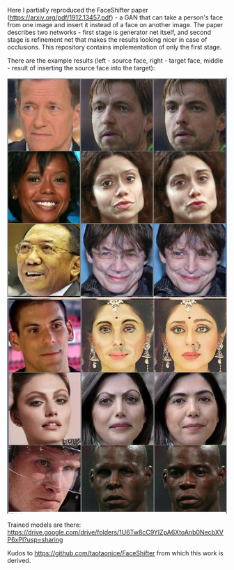Here I partially reproduced the FaceShifter paper (https://arxiv.org/pdf/1912.13457.pdf) -
a GAN that can take a person's face from one image and insert it instead of a face on another 
image. The paper describes two networks - first stage is generator net itself, 
and second stage is refinement net that makes the results looking nicer in case of occlusions.
This repository contains implementation of only the first stage.  

There are the example results (left - source face, right - target face, 
middle - result of inserting the source face into the target):

![](examples/example1.jpg)
![](examples/example2.jpg)


Trained models are there: https://drive.google.com/drive/folders/1U6Tw8cC9YIZpA6XtoAnb0NecbXVP6xPI?usp=sharing

Kudos to https://github.com/taotaonice/FaceShifter from which this work is derived. 
